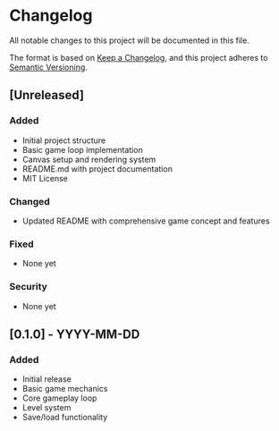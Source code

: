 # Changelog

All notable changes to this project will be documented in this file.

The format is based on [Keep a Changelog](https://keepachangelog.com/en/1.0.0/),
and this project adheres to [Semantic Versioning](https://semver.org/spec/v2.0.0.html).

## [Unreleased]

### Added
- Initial project structure
- Basic game loop implementation
- Canvas setup and rendering system
- README.md with project documentation
- MIT License

### Changed
- Updated README with comprehensive game concept and features

### Fixed
- None yet

### Security
- None yet

## [0.1.0] - YYYY-MM-DD
### Added
- Initial release
- Basic game mechanics
- Core gameplay loop
- Level system
- Save/load functionality 